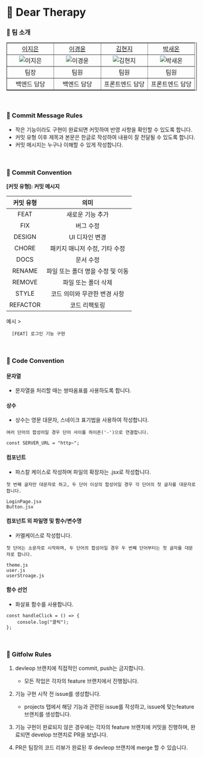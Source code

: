 # <span id="top">📃 Dear Therapy</span>

### 👀 팀 소개
<table border="1" cellspacing="0" cellpadding="0" width="100%">
    <tr>
        <td width="25%" align="center"><a href="https://github.com/leeeeejieun">이지은</a></td>
        <td width="25%" align="center"><a href="https://github.com/two0627">이경윤</a></td>
        <td width="25%" align="center"><a href="https://github.com/HJK013">김현지</a></td>
        <td width="25%" align="center"><a href="https://github.com/PSO01">박새온</a></td>
    </tr>
    <tr>
        <td align="center"><img src="https://github.com/leeeeejieun.png" alt="이지은"></td>
        <td align="center"><img src="https://github.com/two0627.png" alt="이경윤"></td>
        <td align="center"><img src="https://github.com/HJK013.png" alt="김현지"></td>
        <td align="center"><img src="https://github.com/PSO01.png" alt="박새온"></td>
    </tr>
    <tr>
        <td align="center">팀장</td>
        <td align="center">팀원</td>
        <td align="center">팀원</td>
        <td align="center">팀원</td>
    </tr>
    <tr>
        <td align="center">백엔드 담당</td>
        <td align="center">백엔드 담당</td>
        <td align="center">프론트엔드 담당</td>
        <td align="center">프론트엔드 담당</td>
    </tr>
</table>

<br>

### 📢 Commit Message Rules

- 작은 기능이라도 구현이 완료되면 커밋하여 반영 사항을 확인할 수 있도록 합니다.
- 커밋 유형 이후 제목과 본문은 한글로 작성하여 내용이 잘 전달될 수 있도록 합니다.
- 커밋 메시지는 누구나 이해할 수 있게 작성합니다.


<br>

### 📌 Commit Convention

**[커밋 유형]: 커밋 메시지**

| 커밋 유형 |                       의미                        |
| :-------: | :-----------------------------------------------: |
|   FEAT    |             새로운 기능 추가                       |
|    FIX    |                 버그 수정                          |
|   DESIGN   |                UI 디자인 변경                     |
|   CHORE   |           패키지 매니저 수정, 기타 수정             |
|   DOCS    |                 문서 수정                          |
|  RENAME   |         파일 또는 폴더 명을 수정 및 이동            |
|  REMOVE   |            파일 또는 폴더 삭제                     |
|   STYLE   |          코드 의미와 무관한 변경 사항               |
| REFACTOR  |               코드 리팩토링                        |

예시 >

```
  [FEAT] 로그인 기능 구현 
```


<br>

### 📌 Code Convention
#### 문자열
- 문자열을 처리할 때는 쌍따옴표를 사용하도록 합니다.

#### 상수
- 상수는 영문 대문자, 스네이크 표기법을 사용하여 작성합니다.
```
여러 단어의 합성어일 경우 단어 사이를 하이픈('-')으로 연결합니다.

const SERVER_URL = "http~"; 
```

#### 컴포넌트
- 파스칼 케이스로 작성하며 파일의 확장자는 .jsx로 작성합니다.
```
첫 번째 글자만 대문자로 하고, 두 단어 이상의 합성어일 경우 각 단어의 첫 글자를 대문자로 합니다.

LoginPage.jsx
Button.jsx
```

#### 컴포넌트 외 파일명 및 함수/변수명
- 카멜케이스로 작성합니다.
```
첫 단어는 소문자로 시작하며, 두 단어의 합성어일 경우 두 번째 단어부터는 첫 글자를 대문자로 합니다.

theme.js
user.js
userStroage.js
```

#### 함수 선언
- 화살표 함수를 사용합니다.
```
const handleClick = () => {
    console.log("클릭");
};
```

<br>

### 📌 Gitfolw Rules
1. devleop 브랜치에 직접적인 commit, push는 금지합니다.
   - 모든 작업은 각자의 feature 브랜치에서 진행됩니다.
     
2. 기능 구현 시작 전 issue를 생성합니다.
   - projects 탭에서 해당 기능과 관련된 issue를 작성하고, issue에 맞는feature 브랜치를 생성합니다.
  
3. 기능 구현이 완료되지 않은 경우에는 각자의 feature 브랜치에 커밋을 진행하며, 완료되면 develop 브랜치로 PR을 보냅니다.
  
4. PR은 팀장의 코드 리뷰가 완료된 후 devleop 브랜치에 merge 할 수 있습니다.  


<br>
